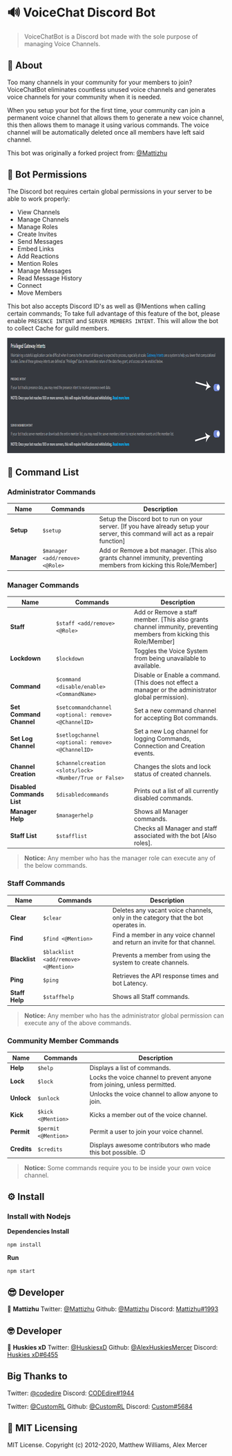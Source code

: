 # 🔊 VoiceChat Discord Bot

> VoiceChatBot is a Discord bot made with the sole purpose of managing Voice Channels.

## 📃 About
Too many channels in your community for your members to join? VoiceChatBot eliminates countless unused voice channels and generates voice channels for your community when it is needed.

When you setup your bot for the first time, your community can join a permanent voice channel that allows them to generate a new voice channel, this then allows them to manage it using various commands. The voice channel will be automatically deleted once all members have left said channel.

This bot was originally a forked project from: [@Mattizhu](https://github.com/mattizhu/voicechatbot)

## 🔐 Bot Permissions
The Discord bot requires certain global permissions in your server to be able to work properly:

- View Channels
- Manage Channels
- Manage Roles
- Create Invites
- Send Messages
- Embed Links
- Add Reactions
- Mention Roles
- Manage Messages
- Read Message History
- Connect
- Move Members

This bot also accepts Discord ID's as well as @Mentions when calling certain commands; To take full advantage of this feature of the bot, please enable `PRESENCE INTENT` and `SERVER MEMBERS INTENT`. This will allow the bot to collect Cache for guild members.

<img src="image.png" alt="DiscordImage" width="1000" height="267">

## 📡 Command List

### Administrator Commands
| Name | Commands | Description |
| ---- | -------- | ----------- |
| **Setup** | `$setup` | Setup the Discord bot to run on your server. [If you have already setup your server, this command will act as a repair function] |
| **Manager** | `$manager <add/remove> <@Role>` | Add or Remove a bot manager. [This also grants channel immunity, preventing members from kicking this Role/Member] |

### Manager Commands
| Name | Commands | Description |
| ---- | -------- | ----------- |
| **Staff** | `$staff <add/remove> <@Role>` | Add or Remove a staff member. [This also grants channel immunity, preventing members from kicking this Role/Member] |
| **Lockdown** | `$lockdown` | Toggles the Voice System from being unavailable to available. |
| **Command** | `$command <disable/enable> <CommandName>` | Disable or Enable a command. (This does not effect a manager or the administrator global permission). |
| **Set Command Channel** | `$setcommandchannel <optional: remove> <@ChannelID>` | Set a new command channel for accepting Bot commands. |
| **Set Log Channel** | `$setlogchannel <optional: remove> <@ChannelID>` | Set a new Log channel for logging Commands, Connection and Creation events. |
| **Channel Creation** | `$channelcreation <slots/lock> <Number/True or False>` | Changes the slots and lock status of created channels. |
| **Disabled Commands List** | `$disabledcommands` | Prints out a list of all currently disabled commands. |
| **Manager Help** | `$managerhelp` | Shows all Manager commands. |
| **Staff List** | `$stafflist` | Checks all Manager and staff associated with the bot \[Also roles\]. |

> **Notice:** Any member who has the manager role can execute any of the below commands.

### Staff Commands
| Name | Commands | Description |
| ---- | -------- | ----------- |
| **Clear** | `$clear` | Deletes any vacant voice channels, only in the category that the bot operates in. |
| **Find** | `$find <@Mention>` | Find a member in any voice channel and return an invite for that channel. |
| **Blacklist** | `$blacklist <add/remove> <@Mention>` | Prevents a member from using the system to create channels. |
| **Ping** | `$ping` | Retrieves the API response times and bot Latency. |
| **Staff Help** | `$staffhelp` | Shows all Staff commands. |

> **Notice:** Any member who has the administrator global permission can execute any of the above commands.

### Community Member Commands
| Name | Commands  | Description |
| ---- | --------- | ----------- |
| **Help** | `$help`   | Displays a list of commands. |
| **Lock** | `$lock`   | Locks the voice channel to prevent anyone from joining, unless permitted. |
| **Unlock** | `$unlock` | Unlocks the voice channel to allow anyone to join. |
| **Kick** | `$kick <@Mention>` | Kicks a member out of the voice channel. |
| **Permit** | `$permit <@Mention>` | Permit a user to join your voice channel. |
| **Credits** | `$credits` | Displays awesome contributors who made this bot possible. :D |

> **Notice:** Some commands require you to be inside your own voice channel.

## ⚙️ Install
### Install with Nodejs

**Dependencies Install**

	npm install

**Run**

	npm start

## 😎 Developer
👤 **Mattizhu**
Twitter: [@Mattizhu](https://twitter.com/Mattizhu)
Github: [@Mattizhu](https://github.com/Mattizhu)
Discord: [Mattizhu#1993](https://discord.com/users/209966957385089024)

## 🤓 Developer
👤 **Huskies xD**
Twitter: [@HuskiesxD](https://twitter.com/HuskiesxD)
Github: [@AlexHuskiesMercer](https://github.com/AlexHuskiesMercer)
Discord: [Huskies xD#6455](https://discord.com/users/213310816231882752)

## **Big Thanks to**
Twitter: [@codedire](https://twitter.com/codedire)
Discord: [CODEdire#1944](https://discord.com/users/260539589523931138)

Twitter: [@CustomRL](https://twitter.com/CustomRL)
Github: [@CustomRL](https://github.com/CustomRL)
Discord: [Custom#5684](https://discord.com/users/282560443262959617)

## 📑 MIT Licensing
MIT License. Copyright (c) 2012-2020, Matthew Williams, Alex Mercer
